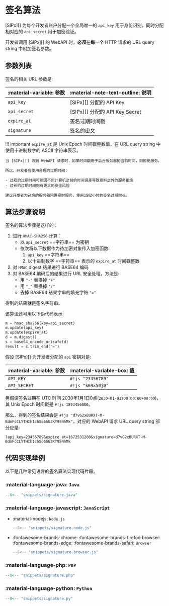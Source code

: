 # 签名算法

[SIPx][] 为每个开发者账户分配一个全局唯一的 `api_key` 用于身份识别，同时分配相对应的 `api_secret` 用于加密验证。

开发者调用 [SIPx][] 的 WebAPI 时，**必须**在**每一个** HTTP 请求的 URL query string 中附加签名参数。

## 参数列表

签名的相关 URL 参数是:

| :material-variable: 参数 | :material-note-text-outline: 说明 |
| ------------------------ | --------------------------------- |
| `api_key`                | [SIPx][] 分配的 API Key           |
| `api_secret`             | [SIPx][] 分配的 API Key Secret    |
| `expire_at`              | 签名过期时间戳                    |
| `signature`              | 签名的密文                        |

!!! important
    `expire_at` 是 Unix Epoch 时间戳整数值，在 URL query string 中使用十进制数字的 ASCII 字符串表示。

    当 [SIPx][] 收到 WebAPI 请求时，如果时间戳晚于后台服务器的当前时间，则拒绝服务。

    所以，开发者应使用合理的过期时间:

    - 过短的过期时间可能因不同计算机之前的时间误差导致意料之外的服务拒绝
    - 过长的过期时间则有更大的安全风险

    建议开发者为己方的服务器陪置授时服务，使用1到2小时的签名过期时长。

## 算法步骤说明

签名的算法步骤是这样的：

1. 进行 `HMAC-SHA256` 计算：
    - 以 `api_secret` ==字符串== 为密钥
    - 依次将以下数据作为待加密对象传入加密函数:
        1. `api_key` ==字符串==
        1. 以十进制数字 ==字符串== 表示的 `expire_at` 时间戳整数
1. 对 `HMAC` digest 结果进行 BASE64 编码
1. 对 BASE64 编码后的结果进行 URL 安全处理，方法是:
    - 用 `"-"` 替换掉 `"+"`
    - 用 `"_"` 替换掉 `"/"`
    - 去掉 BASE64 结果字串的填充字符 `"="`

得到的结果就是签名字符串。

该算法还可用以下伪代码表示:

<!-- markdownlint-disable code-block-style -->
```py title="签名算法伪代码"
m = hmac_sha256(key=api_secret)
m.update(api_key)
m.update(expire_at)
d = m.digest()
s = base64_encode_urlsafe(d)
result = s.trim_end("=")
```
<!-- markdownlint-enable code-block-style -->

假设 [SIPx][] 为开发者分配的 `api` 密钥对是:

| :material-variable: 参数 | :material-variable-box: 值 |
| ------------------------ | -------------------------- |
| `API_KEY`                | `#!js "23456789"`          |
| `API_SECRET`             | `#!js "k69x50j0"`          |

另假设签名过期在 UTC 时间 2030年1月1日0点(`2030-01-01T00:00:00+00:00`)，其 Unix Epoch 时间戳是 `#!js 1893456000`。

那么，得到的签名结果会是 `#!js "d7vG2xBURXT-M-BdmFcCLYTHIh1chSo6SG3KT9SNhMk"`，对应的 WebAPI 请求 URL query string 部分应是:

<!-- markdownlint-disable code-block-style -->
```title="签名的 URL Query String"
?api_key=23456789&expire_at=1672531200&signature=d7vG2xBURXT-M-BdmFcCLYTHIh1chSo6SG3KT9SNhMk
```
<!-- markdownlint-enable code-block-style -->

## 代码实现举例

以下是几种常见语言的签名算法实现代码片段。

### :material-language-java: `Java`

<!-- markdownlint-disable code-block-style -->
```java
--8<-- "snippets/signature.java"
```
<!-- markdownlint-enable code-block-style -->

### :material-language-javascript: `JavaScript`

- :material-nodejs: `Node.js`

    <!-- markdownlint-disable code-block-style -->
    ```js
    --8<-- "snippets/signature.node.js"
    ```
    <!-- markdownlint-enable code-block-style -->

- :fontawesome-brands-chrome: :fontawesome-brands-firefox-browser: :fontawesome-brands-edge: :fontawesome-brands-safari: `Browser`

    <!-- markdownlint-disable code-block-style -->
    ```js title="Browser"
    --8<-- "snippets/signature.browser.js"
    ```
    <!-- markdownlint-enable code-block-style -->

### :material-language-php: `PHP`

<!-- markdownlint-disable code-block-style -->
```php
--8<-- "snippets/signature.php"
```
<!-- markdownlint-enable code-block-style -->

### :material-language-python: `Python`

<!-- markdownlint-disable code-block-style -->
```py
--8<-- "snippets/signature.py"
```
<!-- markdownlint-enable code-block-style -->
